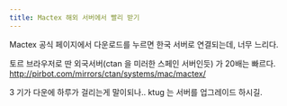 ```yaml
---
title: Mactex 해외 서버에서 빨리 받기
---
```


Mactex 공식 페이지에서 다운로드를 누르면 한국 서버로 연결되는데, 너무 느리다.

토르 브라우저로 딴 외국서버(ctan 을 미러한 스페인 서버인듯) 가 20배는 빠르다.
<http://pirbot.com/mirrors/ctan/systems/mac/mactex/>

3 기가 다운에 하루가 걸리는게 말이되나.. ktug 는 서버를 업그레이드 하시길.
